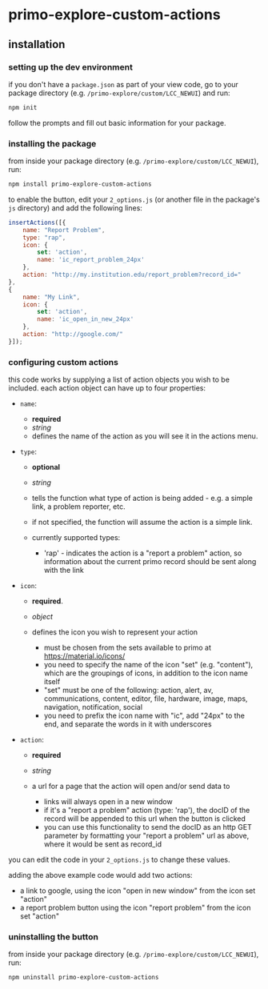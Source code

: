 # primo-explore-custom-actions

## installation

### setting up the dev environment

if you don't have a `package.json` as part of your view code, go to your package directory (e.g. `/primo-explore/custom/LCC_NEWUI`) and run:

```sh
npm init
```

follow the prompts and fill out basic information for your package.

### installing the package

from inside your package directory (e.g. `/primo-explore/custom/LCC_NEWUI`), run:

```sh
npm install primo-explore-custom-actions
```

to enable the button, edit your `2_options.js` (or another file in the package's `js` directory) and add the following lines:

```javascript
insertActions([{
    name: "Report Problem",
    type: "rap",
    icon: {
        set: 'action',
        name: 'ic_report_problem_24px'
    },
    action: "http://my.institution.edu/report_problem?record_id="
},
{
    name: "My Link",
    icon: {
        set: 'action',
        name: 'ic_open_in_new_24px'
    },
    action: "http://google.com/"
}]);
```

### configuring custom actions

this code works by supplying a list of action objects you wish to be included. each action object can have up to four properties:

- `name`:

  - **required**
  - _string_
  - defines the name of the action as you will see it in the actions menu.

- `type`:

  - **optional**
  - _string_
  - tells the function what type of action is being added - e.g. a simple link, a problem reporter, etc.
  - if not specified, the function will assume the action is a simple link.
  - currently supported types:

    - 'rap' - indicates the action is a "report a problem" action, so information about the current primo record should be sent along with the link

- `icon`:

  - **required**.
  - _object_
  - defines the icon you wish to represent your action

    - must be chosen from the sets available to primo at <https://material.io/icons/>
    - you need to specify the name of the icon "set" (e.g. "content"), which are the groupings of icons, in addition to the icon name itself
    - "set" must be one of the following: action, alert, av, communications, content, editor, file, hardware, image, maps, navigation, notification, social
    - you need to prefix the icon name with "ic", add "24px" to the end, and separate the words in it with underscores

- `action`:

  - **required**
  - _string_
  - a url for a page that the action will open and/or send data to

    - links will always open in a new window
    - if it's a "report a problem" action (type: 'rap'), the docID of the record will be appended to this url when the button is clicked
    - you can use this functionality to send the docID as an http GET parameter by formatting your "report a problem" url as above, where it would be sent as record_id

you can edit the code in your `2_options.js` to change these values.

adding the above example code would add two actions:

- a link to google, using the icon "open in new window" from the icon set "action"
- a report problem button using the icon "report problem" from the icon set "action"

### uninstalling the button

from inside your package directory (e.g. `/primo-explore/custom/LCC_NEWUI`), run:

```sh
npm uninstall primo-explore-custom-actions
```
